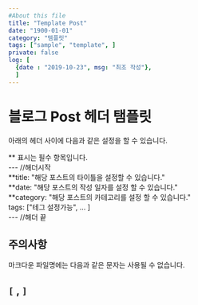 ```yaml
---
#About this file
title: "Template Post"
date: "1900-01-01"
category: "템플릿"
tags: ["sample", "template", ]
private: false
log: [
  {date : "2019-10-23", msg: "최조 작성"},
  ]
---
```


# 블로그 Post 헤더 탬플릿  

아래의 헤더 사이에 다음과 같은 설정을 할 수 있습니다.  

** 표시는 필수 항목입니다.  
--- //해더시작  
**title: "해당 포스트의 타이틀을 설정할 수 있습니다."  
**date: "해당 포스트의 작성 일자를 설정 할 수 있습니다."  
**category: "해당 포스트의 카테고리를 설정 할 수 있습니다."  
tags: ["테그 설정가능", ... ]  
--- //해더 끝   

## 주의사항

마크다운 파일명에는 다음과 같은 문자는 사용될 수 없습니다. 

`[` , `]`
---